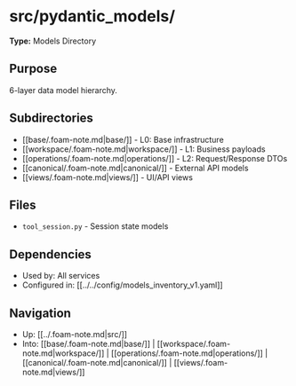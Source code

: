 # src/pydantic_models/

**Type:** Models Directory

## Purpose
6-layer data model hierarchy.

## Subdirectories
- [[base/.foam-note.md|base/]] - L0: Base infrastructure
- [[workspace/.foam-note.md|workspace/]] - L1: Business payloads
- [[operations/.foam-note.md|operations/]] - L2: Request/Response DTOs
- [[canonical/.foam-note.md|canonical/]] - External API models
- [[views/.foam-note.md|views/]] - UI/API views

## Files
- `tool_session.py` - Session state models

## Dependencies
- Used by: All services
- Configured in: [[../../config/models_inventory_v1.yaml]]

## Navigation
- Up: [[../.foam-note.md|src/]]
- Into: [[base/.foam-note.md|base/]] | [[workspace/.foam-note.md|workspace/]] | [[operations/.foam-note.md|operations/]] | [[canonical/.foam-note.md|canonical/]] | [[views/.foam-note.md|views/]]
